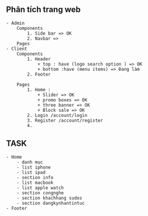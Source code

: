 ## Phân tích trang web

    - Admin
        Components
            1. Side bar => OK
            2. Navbar =>
        Pages
    - Client
        Components
            1. Header 
                + top : have (logo search option ) => OK
                + bottom :have (menu items) => Đang làm 
            2. Footer
            
        Pages
            1. Home :
                + Slider => OK
                + promo boxes => OK
                + three banner => OK
                + Block sale => OK
            2. Login /account/login
            3. Register /account/register
            4.


## TASK
    - Home 
        - danh mục
        - list iphone
        - list ipad
        - section info
        - list macbook
        - list apple watch
        - section congnghe
        - section khachhang sudos
        - section dangkynhantintuc
    - Footer
